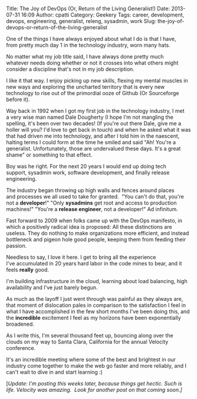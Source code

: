 Title: The Joy of DevOps (Or, Return of the Living Generalist!)
Date: 2013-07-31 16:09
Author: cpatti
Category: Geekery
Tags: career, development, devops, engineering, generalist, releng, sysadmin, work
Slug: the-joy-of-devops-or-return-of-the-living-generalist

One of the things I have always enjoyed about what I do is that I have,
from pretty much day 1 in the technology industry, worn many hats.

No matter what my job title said, I have always done pretty much
whatever needs doing whether or not it crosses into what others might
consider a discipline that's not in my job description.

I like it that way. I enjoy picking up new skills, flexing my mental
muscles in new ways and exploring the uncharted territory that is every
new technology to rise out of the primordial ooze of Github (Or
Sourceforge before it).

Way back in 1992 when I got my first job in the technology industry, I
met a very wise man named Dale Dougherty (I hope I'm not mangling the
spelling, it's been over two decades! (If you're out there Dale, give me
a holler will you? I'd love to get back in touch) and when he asked what
it was that had driven me into technology, and after I told him in the
naescent, halting terms I could form at the time he smiled and said "Ah!
You're a generalist. Unfortunately, those are undervalued these days.
It's a great shame" or something to that effect.

Boy was he right. For the next 20 years I would end up doing tech
support, sysadmin work, software development, and finally release
engineering.

The industry began throwing up high walls and fences around places
and processes we all used to take for granted.  "You can't do that,
you're not a **developer**!" "Only **sysadmins** get root and access to
production machines!" "You're a **release engineer**, not a developer!"
Ad infinitum.

Fast forward to 2009 when folks came up with the DevOps manifesto, in
which a positively radical idea is proposed: All these distinctions are
useless. They do nothing to make organizations more efficient, and
instead bottleneck and pigeon hole good people, keeping them from
feeding their passion.

Needless to say, I love it here. I get to bring all the experience
I've accumulated in 20 years hard labor in the code mines to bear, and
it feels **really** good.

I'm building infrastructure in the cloud, learning about load
balancing, high availability and I've just barely begun.

As much as the layoff I just went through was painful as they always
are, that moment of dislocation pales in comparison to the satisfaction
I feel in what I have accomplished in the few short months I've been
doing this, and the **incredible** excitement I feel as my horizons have
been exponentially broadened.

As I write this, I'm several thousand feet up, bouncing along over the
clouds on my way to Santa Clara, California for the annual Velocity
conference.

It's an incredible meeting where some of the best and brightest in our
industry come together to make the web go faster and more reliably, and
I can't wait to dive in and start learning :)

[*Update: I'm posting this weeks later, because things get hectic. Such
is life. Velocity was amazing.  Look for another post on that coming
soon.]*
